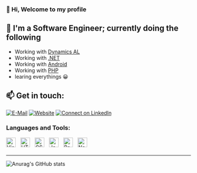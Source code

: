 ### 👋 Hi, Welcome to my profile

 

## 🌱 I'm a Software Engineer; currently doing the following 
- Working with [Dynamics AL](https://github.com/topics/al-language)
- Working with [.NET](https://github.com/topics/al-language)
- Working with [Android](https://github.com/topics/al-language)
- Working with [PHP](https://github.com/topics/android)
- learing everythings 😀


## 📫 Get in touch: 
[![E-Mail](https://img.shields.io/badge/--email?label=E-mail&logo=microsoft-outlook&style=social)](mailto:Abdulmuti@Salkini.me)
[![Website](https://img.shields.io/badge/--email?label=website&logo=&style=social)](https://abdulmuti.salkini.me)
[![Connect on LinkedIn](https://img.shields.io/badge/--linkedin?label=LinkedIn&logo=LinkedIn&style=social)](https://www.linkedin.com/in/abdulmuti)


### Languages and Tools:
<img align="left" alt="Visual Studio Code" width="26px" src="https://cdn.jsdelivr.net/gh/devicons/devicon/icons/vscode/vscode-original.svg" style="padding-right:10px;" />
<img align="left" alt="HTML5" width="26px" src="https://cdn.jsdelivr.net/gh/devicons/devicon/icons/html5/html5-original.svg" style="padding-right:10px;" />
<img align="left" alt="CSS3" width="26px" src="https://cdn.jsdelivr.net/gh/devicons/devicon/icons/css3/css3-original.svg" style="padding-right:10px;" />
<img align="left" alt="JavaScript" width="26px" src="https://cdn.jsdelivr.net/gh/devicons/devicon/icons/javascript/javascript-original.svg" style="padding-right:10px;" />
<img align="left" alt="React" width="26px" src="https://cdn.jsdelivr.net/gh/devicons/devicon/icons/react/react-original.svg" style="padding-right:10px;" />
<img align="left" alt="Node.js" width="26px" src="https://cdn.jsdelivr.net/gh/devicons/devicon/icons/nodejs/nodejs-original.svg" style="padding-right:10px;" />

<br />
<br />

---
![Anurag's GitHub stats](https://github-readme-stats.vercel.app/api?username=Abdulmuti94&show_icons=true&theme=radical)

[website]: https://abdulmuti.salkini.me
[twitter]: https://twitter.com/codeSTACKr
[youtube]: https://youtube.com/codeSTACKr
[instagram]: https://instagram.com/codeSTACKr
[linkedin]: https://linkedin.com/in/abdulmuti
